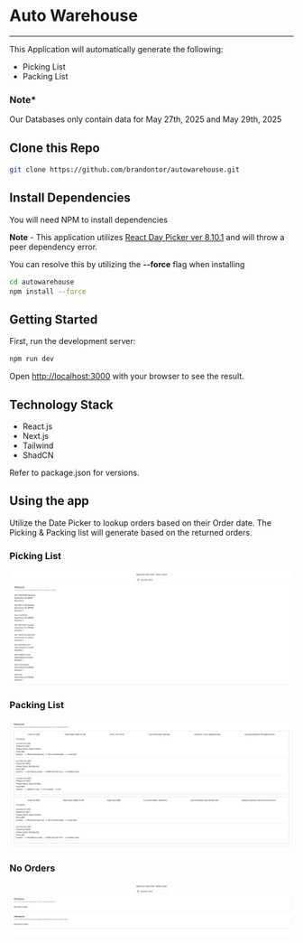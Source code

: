 # Auto Warehouse
---
This Application will automatically generate the following:
- Picking List
- Packing List

### Note* 
Our Databases only contain data for May 27th, 2025 and May 29th, 2025

## Clone this Repo 

```bash
git clone https://github.com/brandontor/autowarehouse.git
```


## Install Dependencies

You will need NPM to install  dependencies

**Note** - This application utilizes [React Day Picker ver 8.10.1](https://www.npmjs.com/package/react-day-picker) and will throw a peer dependency error. 

You can resolve this by utilizing the **--force** flag when installing
```bash
cd autowarehouse
npm install --force
```

## Getting Started

First, run the development server:

```bash
npm run dev
```

Open [http://localhost:3000](http://localhost:3000) with your browser to see the result.

## Technology Stack 
- React.js 
- Next.js
- Tailwind
- ShadCN

Refer to package.json for versions.

## Using the app

Utilize the Date Picker to lookup orders based on their Order date. The Picking & Packing list will generate based on the returned orders.

### Picking List
![PickingList](PickingList.png)

### Packing List 
![PackingList](PackingList.png)

### No Orders 
![No Orders](NoOrders.png)


